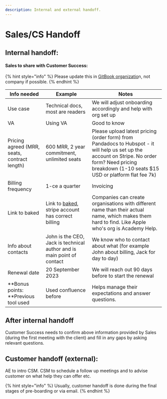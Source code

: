 ```yaml
---
description: Internal and external handoff.
---
```

# Sales/CS Handoff

## Internal handoff:

#### Sales to share with Customer Success:

{% hint style="info" %}
Please update this in [GitBook organizatio](https://app.hubspot.com/contacts/8443689/objects/2-1138478/views/all/list)n, not company if possible. 
{% endhint %}

| Info needed                                  | Example                                                                                                                                        | Notes                                                                                                                                                                                                  |
| -------------------------------------------- | ---------------------------------------------------------------------------------------------------------------------------------------------- | ------------------------------------------------------------------------------------------------------------------------------------------------------------------------------------------------------ |
| Use case                                     | Technical docs, most are readers                                                                                                               | We will adjust onboarding accordingly and help with org set up                                                                                                                                         |
| VA                                           | Using VA                                                                                                                                       | Good to know                                                                                                                                                                                           |
| Pricing agreed (MRR, seats, contract length) | 600 MRR, 2 year commitment, unlimited seats                                                                                                    | Please upload latest pricing (order form) from Pandadocs to Hubspot - it will help us set up the account on Stripe. No order form? Need pricing breakdown (1-10 seats $15 USD or platform flat fee 7k) |
| Billing frequency                            | 1-ce a quarter                                                                                                                                 | Invoicing                                                                                                                                                                                              |
| Link to baked                                | Link to [baked](https://baked-app.firebaseapp.com/a/gitbook.io/r/org/d8f63b60-89ae-11e7-8574-5927d48c4877), stripe account has correct billing | Companies can create organisations with different name than their actual name, which makes them hard to find. Like Apple who's org is Academy Help.                                                    |
| Info about contacts                          | John is the CEO, Jack is technical author and is main point of contact                                                                         | We know who to contact about what (for example John about billing, Jack for day to day)                                                                                                                |
| Renewal date                                 | 20 September 2023                                                                                                                              | We will reach out 90 days before to start the renewal                                                                                                                                                  |
| **Bonus points: **Previous tool used         | Used confluence before                                                                                                                         | Helps manage their expectations and answer questions.                                                                                                                                                  |

## After internal handoff

Customer Success needs to confirm above information provided by Sales (during the first meeting with the client) and fill in any gaps by asking relevant questions.

## Customer handoff (external):

AE to intro CSM. CSM to schedule a follow up meetings and to advise customer on what help they can offer etc. 

{% hint style="info" %}
Usually, customer handoff is done during the final stages of pre-boarding or via email. 
{% endhint %}
